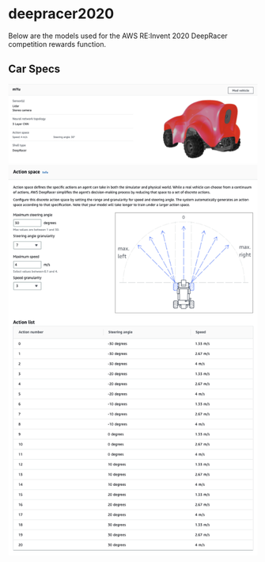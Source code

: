 # deepracer2020
Below are the models used for the AWS RE:Invent 2020 DeepRacer competition rewards function.

## Car Specs
<img src="https://raw.githubusercontent.com/Yuunikorn/deepracer2020/master/Images/CarModel.png" width="800">
<img src="https://raw.githubusercontent.com/Yuunikorn/deepracer2020/master/Images/ExtendedInfo.png" width="800">
